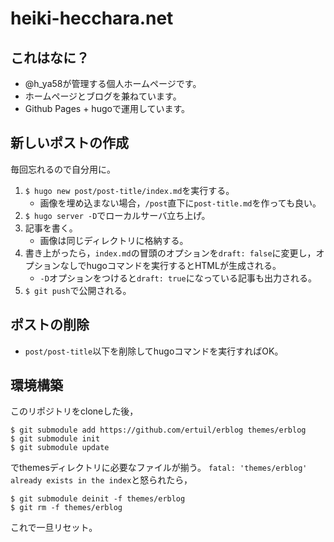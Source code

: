 # heiki-hecchara.net

## これはなに？
- @h_ya58が管理する個人ホームページです。
- ホームページとブログを兼ねています。
- Github Pages + hugoで運用しています。

## 新しいポストの作成
毎回忘れるので自分用に。

1. `$ hugo new post/post-title/index.md`を実行する。
    - 画像を埋め込まない場合，`/post`直下に`post-title.md`を作っても良い。
2. `$ hugo server -D`でローカルサーバ立ち上げ。
3. 記事を書く。
    - 画像は同じディレクトリに格納する。
4. 書き上がったら，`index.md`の冒頭のオプションを`draft: false`に変更し，オプションなしでhugoコマンドを実行するとHTMLが生成される。
    - `-D`オプションをつけると`draft: true`になっている記事も出力される。
5. `$ git push`で公開される。

## ポストの削除
- `post/post-title`以下を削除してhugoコマンドを実行すればOK。

## 環境構築
このリポジトリをcloneした後，

```
$ git submodule add https://github.com/ertuil/erblog themes/erblog
$ git submodule init
$ git submodule update
```

でthemesディレクトリに必要なファイルが揃う。
`fatal: 'themes/erblog' already exists in the index`と怒られたら，

```
$ git submodule deinit -f themes/erblog
$ git rm -f themes/erblog
```
これで一旦リセット。
